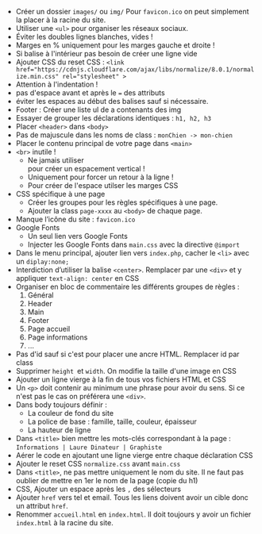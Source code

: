 * Créer un dossier `images/` ou `img/`
  Pour `favicon.ico` on peut simplement la placer à la racine du site.
* Utiliser une `<ul>` pour organiser les réseaux sociaux.
* Éviter les doubles lignes blanches, vides !
* Marges en % uniquement pour les marges gauche et droite !
* Si balise à l'intérieur pas besoin de créer une ligne vide
* Ajouter CSS du reset CSS :
  `<link href="https://cdnjs.cloudflare.com/ajax/libs/normalize/8.0.1/normalize.min.css" rel="stylesheet" >`
* Attention à l'indentation !
* pas d'espace avant et après le `=` des attributs
* éviter les espaces au début des balises sauf si nécessaire.
* Footer : Créer une liste ul de a contenants des img
* Essayer de grouper les déclarations identiques : `h1, h2, h3`
* Placer `<header>` dans `<body>`
* Pas de majuscule dans les noms de class : `monChien -> mon-chien`
* Placer le contenu principal de votre page dans `<main>`
* `<br>` inutile !
  * Ne jamais utiliser <br> pour créer un espacement vertical !
  * Uniquement pour forcer un retour à la ligne !
  * Pour créer de l'espace utilser les marges CSS
* CSS spécifique à une page
    - Créer les groupes pour les règles spécifiques à une page.
    - Ajouter la class `page-xxxx` au `<body>` de chaque page.
* Manque l’icône du site : `favicon.ico`
* Google Fonts
    - Un seul lien vers Google Fonts
    - Injecter les Google Fonts dans `main.css` avec la directive `@import`
* Dans le menu principal, ajouter lien vers `index.php`, cacher le `<li>` avec un `diplay:none;`
* Interdiction d’utiliser la balise `<center>`. Remplacer par une `<div>` et y appliquer `text-align: center` en CSS
* Organiser en bloc de commentaire les différents groupes de règles :
    1. Général
    2. Header
    3. Main
    4. Footer
    5. Page accueil
    6. Page informations
    7. ...
* Pas d'id sauf si c'est pour placer une ancre HTML. Remplacer id par class
* Supprimer `height `et `width`. On modifie la taille d'une image en CSS
* Ajouter un ligne vierge à la fin de tous vos fichiers HTML et CSS
* Un `<p>` doit contenir au minimum une phrase
  pour avoir du sens. Si ce n'est pas le cas on préférera une `<div>`.
* Dans body toujours définir :
    * La couleur de fond du site
    * La police de base : famille, taille, couleur, épaisseur
    * La hauteur de ligne
* Dans `<title>` bien mettre les mots-clés correspondant à la page : `Informations | Laure Dinateur | Graphiste`
* Aérer le code en ajoutant une ligne vierge entre chaque déclaration CSS
* Ajouter le reset CSS `normalize.css` avant `main.css`
* Dans `<title>`, ne pas mettre uniquement le nom du site.
  Il ne faut pas oublier de mettre en 1er le nom de la page (copie du h1)
* CSS, Ajouter un espace après les `,` des sélecteurs
* Ajouter `href` vers tel et email. Tous les liens doivent avoir un cible 
  donc un attribut `href`.
* Renommer `accueil.html` en `index.html`. Il doit toujours y avoir un 
  fichier `index.html` à la racine du site.  
